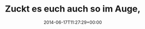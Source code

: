 ---
retweeted: false
source: <a href="http://twitter.com" rel="nofollow">Twitter Web Client</a>
entities:
  hashtags: []
  symbols: []
  user_mentions: []
  urls: []
display_text_range:
- '0'
- '133'
favorite_count: '0'
id_str: '478861484488163328'
truncated: false
retweet_count: '0'
id: '478861484488163328'
created_at: Tue Jun 17 11:27:29 +0000 2014
favorited: false
full_text: Zuckt es euch auch so im Auge, wenn der IWF in Aufzählungen mittlerweile
  auf der gleichen Ebene wie europäische Staaten genannt wird?
lang: de
tags:
- pesos:twitter
date: '2014-06-17T11:27:29+00:00'
src: https://twitter.com/bascht/status/478861484488163328
original_url: https://twitter.com/bascht/status/478861484488163328
type: twitter_tweet
text: Zuckt es euch auch so im Auge, wenn der IWF in Aufzählungen mittlerweile auf
  der gleichen Ebene wie europäische Staaten genannt wird?
title: 'Zuckt es euch auch so im Auge, '

---